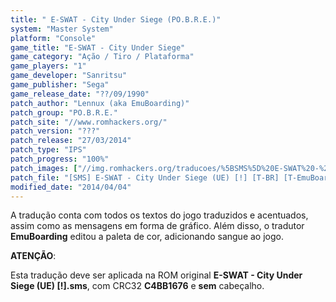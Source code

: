 ```yaml
---
title: " E-SWAT - City Under Siege (PO.B.R.E.)"
system: "Master System"
platform: "Console"
game_title: "E-SWAT - City Under Siege"
game_category: "Ação / Tiro / Plataforma"
game_players: "1"
game_developer: "Sanritsu"
game_publisher: "Sega"
game_release_date: "??/09/1990"
patch_author: "Lennux (aka EmuBoarding)"
patch_group: "PO.B.R.E."
patch_site: "//www.romhackers.org/"
patch_version: "???"
patch_release: "27/03/2014"
patch_type: "IPS"
patch_progress: "100%"
patch_images: ["//img.romhackers.org/traducoes/%5BSMS%5D%20E-SWAT%20-%20City%20Under%20Siege%20-%20POBRE%20-%2001.png","//img.romhackers.org/traducoes/%5BSMS%5D%20E-SWAT%20-%20City%20Under%20Siege%20-%20POBRE%20-%2002.png","//img.romhackers.org/traducoes/%5BSMS%5D%20E-SWAT%20-%20City%20Under%20Siege%20-%20POBRE%20-%2003.png"]
patch_file: "[SMS] E-SWAT - City Under Siege (UE) [!] [T-BR] [T-EmuBoarding G-POBRE] [P-100% A-2014].zip"
modified_date: "2014/04/04"
---
```

A tradução conta com todos os textos do jogo traduzidos e acentuados, assim como as mensagens em forma de gráfico. Além disso, o tradutor <b>EmuBoarding</b> editou a paleta de cor, adicionando sangue ao jogo.

<b>ATENÇÃO</b>:

Esta tradução deve ser aplicada na ROM original <b>E-SWAT - City Under Siege (UE) [!].sms</b>, com CRC32 <b>C4BB1676</b> e <b>sem</b> cabeçalho.
